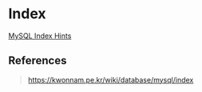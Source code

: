 # Index

[MySQL Index Hints](https://dev.mysql.com/doc/refman/5.6/en/index-hints.html)

## References

> https://kwonnam.pe.kr/wiki/database/mysql/index
